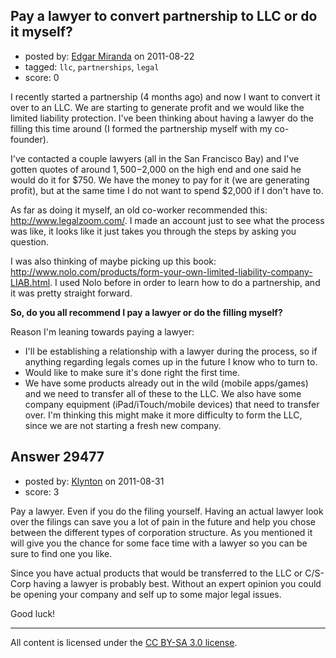 ## Pay a lawyer to convert partnership to LLC or do it myself?

- posted by: [Edgar Miranda](https://stackexchange.com/users/-1/12109-edgar-miranda) on 2011-08-22
- tagged: `llc`, `partnerships`, `legal`
- score: 0

I recently started a partnership (4 months ago) and now I want to convert it over to an LLC. We are starting to generate profit and we would like the limited liability protection. I've been thinking about having a lawyer do the filling this time around (I formed the partnership myself with my co-founder). 

I've contacted a couple lawyers (all in the San Francisco Bay) and I've gotten quotes of around $1,500-$2,000 on the high end and one said he would do it for $750. We have the money to pay for it (we are generating profit), but at the same time I do not want to spend $2,000 if I don't have to.

As far as doing it myself, an old co-worker recommended this: http://www.legalzoom.com/. I made an account just to see what the process was like, it looks like it just takes you through the steps by asking you question.

I was also thinking of maybe picking up this book: http://www.nolo.com/products/form-your-own-limited-liability-company-LIAB.html. I used Nolo before in order to learn how to do a partnership, and it was pretty straight forward.


**So, do you all recommend I pay a lawyer or do the filling myself?** 

Reason I'm leaning towards paying a lawyer: 

- I'll be establishing a relationship with a lawyer during the process, so if anything regarding legals comes up in the future I know who to turn to.
- Would like to make sure it's done right the first time. 
- We have some products already out in the wild (mobile apps/games) and we need to transfer all of these to the LLC. We also have some company equipment (iPad/iTouch/mobile devices) that need to transfer over. I'm thinking this might make it more difficulty to form the LLC, since we are not starting a fresh new company.


## Answer 29477

- posted by: [Klynton](https://stackexchange.com/users/-1/13049-klynton) on 2011-08-31
- score: 3

Pay a lawyer. Even if you do the filing yourself. Having an actual lawyer look over the filings can save you a lot of pain in the future and help you chose between the different types of corporation structure. As you mentioned it will give you the chance for some face time with a lawyer so you can be sure to find one you like.

Since you have actual products that would be transferred to the LLC or C/S-Corp having a lawyer is probably best. Without an expert opinion you could be opening your company and self up to some major legal issues.

Good luck!



---

All content is licensed under the [CC BY-SA 3.0 license](https://creativecommons.org/licenses/by-sa/3.0/).
